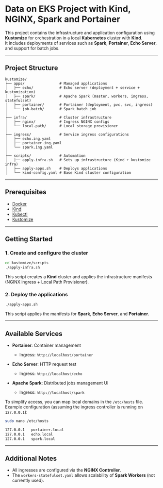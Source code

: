 # Data on EKS Project with Kind, NGINX, Spark and Portainer

This project contains the infrastructure and application configuration using **Kustomize** for orchestration in a local **Kubernetes** cluster with **Kind**.  
It includes deployments of services such as **Spark**, **Portainer**, **Echo Server**, and support for batch jobs.

---

## Project Structure

```
kustomize/
├── apps/                # Managed applications
│   ├── echo/            # Echo server (deployment + service + kustomization)
│   ├── spark/           # Apache Spark (master, workers, ingress, statefulset)
│   ├── portainer/       # Portainer (deployment, pvc, svc, ingress)
│   └── job-batch/       # Spark batch job
│
├── infra/               # Cluster infrastructure
│   ├── nginx/           # Ingress NGINX configs
│   └── local-path/      # Local storage provisioner
│
├── ingress/             # Service ingress configurations
│   ├── echo.ing.yaml
│   ├── portainer.ing.yaml
│   └── spark.ing.yaml
│
├── scripts/             # Automation
│   ├── apply-infra.sh   # Sets up infrastructure (Kind + kustomize infra)
│   ├── apply-apps.sh    # Deploys applications
│   └── kind-config.yaml # Base Kind cluster configuration
```

---

## Prerequisites

- [Docker](https://docs.docker.com/get-docker/)  
- [Kind](https://kind.sigs.k8s.io/)  
- [Kubectl](https://kubernetes.io/docs/tasks/tools/)  
- [Kustomize](https://kubectl.docs.kubernetes.io/installation/kustomize/)  

---

## Getting Started

### 1. Create and configure the cluster
```bash
cd kustomize/scripts
./apply-infra.sh
```
This script creates a **Kind** cluster and applies the infrastructure manifests (NGINX ingress + Local Path Provisioner).

### 2. Deploy the applications
```bash
./apply-apps.sh
```
This script applies the manifests for **Spark**, **Echo Server**, and **Portainer**.

---

## Available Services

- **Portainer**: Container management  
  - Ingress: `http://localhost/portainer`

- **Echo Server**: HTTP request test  
  - Ingress: `http://localhost/echo`

- **Apache Spark**: Distributed jobs management UI  
  - Ingress: `http://localhost/spark`

To simplify access, you can map local domains in the `/etc/hosts` file.  
Example configuration (assuming the ingress controller is running on `127.0.0.1`):

```bash
sudo nano /etc/hosts

127.0.0.1   portainer.local
127.0.0.1   echo.local
127.0.0.1   spark.local
```

---

## Additional Notes

- All ingresses are configured via the **NGINX Controller**.  
- The `workers-statefulset.yaml` allows scalability of **Spark Workers** (not currently used).
